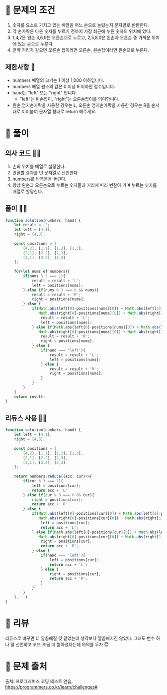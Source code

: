 # 📌 문제의 조건
1. 숫자를 요소로 가지고 있는 배열을 어느 손으로 눌렀는지 문자열로 반환한다.
2. 각 손가락은 다른 숫자를 누르기 전까지 가장 최근에 누른 숫자의 위치에 있다.
3. 1,4,7은 왼손 3,6,9는 오른손으로 누르고, 2,5,8,0은 왼손과 오른손 중 가까운 위치에 있는 손으로 누른다.
4. 만약 거리가 같으면 오른손 잡이라면 오른손, 왼손잡이라면 왼손으로 누른다.


## 제한사항 🤔
* numbers 배열의 크기는 1 이상 1,000 이하입니다.
* numbers 배열 원소의 값은 0 이상 9 이하인 정수입니다.
* hand는 "left" 또는 "right" 입니다.
  * "left"는 왼손잡이, "right"는 오른손잡이를 의미합니다.
* 왼손 엄지손가락을 사용한 경우는 L, 오른손 엄지손가락을 사용한 경우는 R을 순서대로 이어붙여 문자열 형태로 return 해주세요.

# 📌 풀이
## 의사 코드 👨‍💻
1. 손의 위치를 배열로 설정한다.
2. 반환할 결과를 빈 문자열로 선언한다.
3. numbers를 반복문을 돌린다.
4. 항상 왼손과 오른손으로 누르는 숫자들과 거리에 따라 번갈아 가며 누르는 숫자를 배열로 할당한다.

## 풀이 👨‍💻

```jsx
function solution(numbers, hand) {
    let result = '';
    let left = [4,1],
    right = [4,3];
    
    const positions = [
        [4,2], [1,1], [1,2], [1,3],
        [2,1], [2,2], [2,3],
        [3,1], [3,2], [3,3]
    ];
    
    for(let nums of numbers){
        if(nums % 3 === 1){
            result = result + 'L';
            left = positions[nums];
        } else if(nums % 3 === 0 && nums){
            result = result + 'R';
            right = positions[nums];
        } else {
            if(Math.abs(left[0]-positions[nums][0]) + Math.abs(left[1]-positions[nums][1]) <
               Math.abs(right[0]-positions[nums][0]) + Math.abs(right[1]-positions[nums][1])){
                result = result + 'L';
                left = positions[nums];
            } else if(Math.abs(left[0]-positions[nums][0]) + Math.abs(left[1]-positions[nums][1]) >
               Math.abs(right[0]-positions[nums][0]) + Math.abs(right[1]-positions[nums][1])) {
                result = result + 'R';
                right = positions[nums];
            } else {
                if(hand === 'left'){
                    result = result + 'L';
                    left = positions[nums];
                } else {
                    result = result + 'R';
                    right = positions[nums];
                }
            }    
        }   
    }
    return result;
}
```

## 리듀스 사용 👨‍💻

```jsx
function solution(numbers, hand) {
    let left = [4,1],
    right = [4,3];
    
    const positions = [
        [4,2], [1,1], [1,2], [1,3],
        [2,1], [2,2], [2,3],
        [3,1], [3,2], [3,3]
    ];
    
    return numbers.reduce((acc, cur)=>{
        if(cur % 3 === 1){
            left = positions[cur];
            return acc + 'L'
        } else if(cur % 3 === 0 && cur){
            right = positions[cur];
            return acc + 'R'
        } else {
            if(Math.abs(left[0]-positions[cur][0]) + Math.abs(left[1]-positions[cur][1]) <
               Math.abs(right[0]-positions[cur][0]) + Math.abs(right[1]-positions[cur][1])){
                left = positions[cur];
                return acc + 'L';
            } else if(Math.abs(left[0]-positions[cur][0]) + Math.abs(left[1]-positions[cur][1]) >
               Math.abs(right[0]-positions[cur][0]) + Math.abs(right[1]-positions[cur][1])) {
                right = positions[cur];
                return acc + 'R';
            } else {
                if(hand === 'left'){
                    left = positions[cur];
                    return acc + 'L';
                } else {
                    right = positions[cur];
                    return acc + 'R';
                }
            }    
        }   
    }, '')
}
```


# 📌 리뷰
리듀스로 바꾸면 더 깔끔해질 것 같았는데 생각보다 깔끔해지진 않았다.
그래도 변수 하나 덜 선언하고 코드 조금 더 짧아졌다는데 의의를 두자 😇


# 📌 문제 출처
출처: 프로그래머스 코딩 테스트 연습, https://programmers.co.kr/learn/challenges# 
